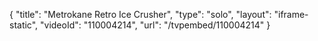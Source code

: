 {
    "title": "Metrokane Retro Ice Crusher",
    "type": "solo",
    "layout": "iframe-static",
    "videoId": "110004214",
    "url": "\/tvpembed\/110004214"
}